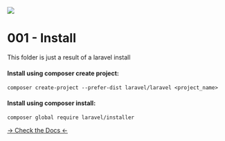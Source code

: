 ![](https://camo.githubusercontent.com/c4b3056564d4d97f40afa08cffefa26c2a695316/68747470733a2f2f7265732e636c6f7564696e6172792e636f6d2f6474666276766b79702f696d6167652f75706c6f61642f76313536363333313337372f6c61726176656c2d6c6f676f6c6f636b75702d636d796b2d7265642e737667)

# 001 - Install

This folder is just a result of a laravel install


#### Install using composer create project:
```composer create-project --prefer-dist laravel/laravel <project_name>```

#### Install using composer install:
```composer global require laravel/installer```

[-> Check the Docs <-](https://laravel.com/docs/7.x#installing-laravel)
